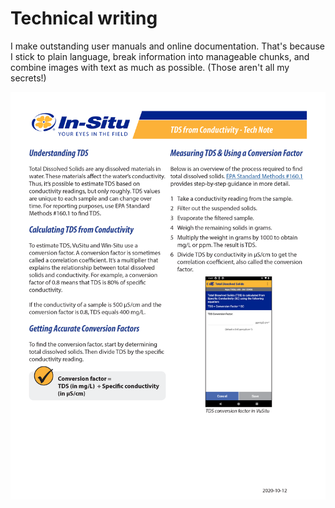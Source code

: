 # Technical writing
I make outstanding user manuals and online documentation. That's because I stick to plain language, break information into manageable chunks, and combine images with text as much as possible. (Those aren't all my secrets!)

![A technical note I improved for In-Situ](../images/tdsTechNote.png)